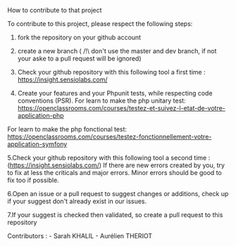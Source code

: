 
How to contribute to that project


To contribute to this project, please respect the following steps: 


1. fork the repository on your github account


2. create a new branch ( /!\ don't use the master and dev branch, if not your aske to a pull request will be ignored)


3. Check your github repository with this following tool a first time :
https://insight.sensiolabs.com/


4. Create your features and your Phpunit tests, while respecting code conventions (PSR).
For learn to make the php unitary test: 
https://openclassrooms.com/courses/testez-et-suivez-l-etat-de-votre-application-php 

For learn to make the php fonctional test:
https://openclassrooms.com/courses/testez-fonctionnellement-votre-application-symfony


5.Check your github repository with this following tool a second time : (https://insight.sensiolabs.com/) 
If there are new errors created by you, try to fix at less the criticals and major errors. 	Minor errors should be good to fix too if possible.


6.Open an issue or a pull request to suggest changes or additions, check up if your suggest don't already exist in our issues.


7.If your suggest is checked then validated, so create a pull request to this repository 


Contributors : 
	- Sarah KHALIL
	- Aurélien THERIOT 
